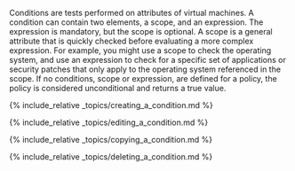 Conditions are tests performed on attributes of virtual machines. A
condition can contain two elements, a scope, and an expression. The
expression is mandatory, but the scope is optional. A scope is a general
attribute that is quickly checked before evaluating a more complex
expression. For example, you might use a scope to check the operating
system, and use an expression to check for a specific set of
applications or security patches that only apply to the operating system
referenced in the scope. If no conditions, scope or expression, are
defined for a policy, the policy is considered unconditional and returns
a true value.

{% include_relative _topics/creating_a_condition.md %}

{% include_relative _topics/editing_a_condition.md %}

{% include_relative _topics/copying_a_condition.md %}

{% include_relative _topics/deleting_a_condition.md %}
